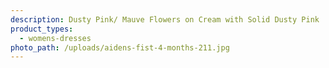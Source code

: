 ```yaml
---
description: Dusty Pink/ Mauve Flowers on Cream with Solid Dusty Pink
product_types:
  - womens-dresses
photo_path: /uploads/aidens-fist-4-months-211.jpg
---
```

